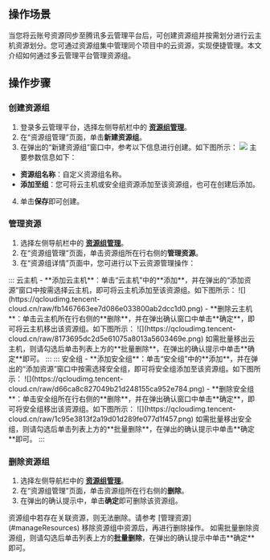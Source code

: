 ## 操作场景
当您将云账号资源同步至腾讯多云管理平台后，可创建资源组并按需划分进行云主机资源划分。您可通过资源组集中管理同个项目中的云资源，实现便捷管理。本文介绍如何通过多云管理平台管理资源组。


## 操作步骤

### 创建资源组
1. 登录多云管理平台，选择左侧导航栏中的 **[资源组管理](https://cmp.tencent.cn/resource-group)**。
2. 在“资源组管理”页面，单击**新建资源组**。
3. 在弹出的“新建资源组”窗口中，参考以下信息进行创建。如下图所示：
![](https://qcloudimg.tencent-cloud.cn/raw/65f2edef596fa76347ec63a6cef6758f.png)
 主要参数信息如下：
 - **资源组名称**：自定义资源组名称。
 - **添加至组**：您可将云主机或安全组资源添加至该资源组，也可在创建后添加。
4. 单击**保存**即可创建。


### 管理资源[](id:manageResources)
1. 选择左侧导航栏中的 **[资源组管理](https://cmp.tencent.cn/resource-group)**。
2. 在“资源组管理”页面，单击资源组所在行右侧的**管理资源**。
3. 在“资源组详情”页面中，您可进行以下云资源管理操作：
<dx-tabs>
::: 云主机
 - **添加云主机**：单击“云主机”中的**添加**，并在弹出的“添加资源”窗口中按需选择云主机，即可将云主机添加至该资源组。如下图所示：
![](https://qcloudimg.tencent-cloud.cn/raw/fb1467663ee7d086e033800ab2dcc1d0.png)
 - **删除云主机**：单击云主机所在行右侧的**删除**，并在弹出确认窗口中单击**确定**，即可将云主机移出该资源组。如下图所示：
![](https://qcloudimg.tencent-cloud.cn/raw/8173695dc2d5e61075a8013a5603469e.png)
如需批量移出云主机，则请勾选后单击列表上方的**批量删除**，在弹出的确认提示中单击**确定**即可。
:::
::: 安全组
 - **添加安全组**：单击“安全组”中的**添加**，并在弹出的“添加资源”窗口中按需选择安全组，即可将安全组添加至该资源组。如下图所示：
![](https://qcloudimg.tencent-cloud.cn/raw/d66ca8c827049b21d248155ca952e784.png)
 - **删除安全组**：单击安全组所在行右侧的**删除**，并在弹出确认窗口中单击**确定**，即可将安全组移出该资源组。如下图所示：
![](https://qcloudimg.tencent-cloud.cn/raw/1c95e3813f2a19d01d289fe077d1f457.png)
如需批量移出安全组，则请勾选后单击列表上方的**批量删除**，在弹出的确认提示中单击**确定**即可。
:::
</dx-tabs>


 


### 删除资源组
1. 选择左侧导航栏中的 **[资源组管理](https://cmp.tencent.cn/resource-group)**。
2. 在“资源组管理”页面，单击资源组所在行右侧的**删除**。
3. 在弹出的确认提示中，单击**确定**即可删除该资源组。
<dx-alert infotype="explain" title="">
资源组中若存在关联资源，则无法删除。请参考 [管理资源](#manageResources) 移除资源组中资源后，再进行删除操作。
</dx-alert>
如需批量删除资源组，则请勾选后单击列表上方的<b>批量删除</b>，在弹出的确认提示中单击**确定**即可。
